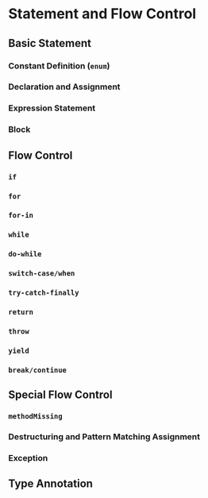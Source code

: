 
# Statement and Flow Control
## Basic Statement
### Constant Definition (`enum`)
### Declaration and Assignment
### Expression Statement
### Block

## Flow Control
### `if`
### `for`
### `for-in`
### `while`
### `do-while`
### `switch-case/when`
### `try-catch-finally`
### `return`
### `throw`
### `yield`
### `break/continue`

## Special Flow Control
### `methodMissing`
### Destructuring and Pattern Matching Assignment
### Exception

## Type Annotation
